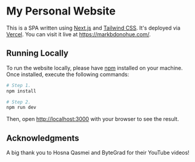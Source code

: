 # My Personal Website

This is a SPA written using [Next.js](https://nextjs.org/) and [Tailwind CSS](https://tailwindcss.com/). It's deployed via [Vercel](https://vercel.com/home).
You can visit it live at https://markbdonohue.com/.

## Running Locally

To run the website locally, please have [npm](https://docs.npmjs.com/about-npm) installed on your machine. Once installed, execute the following commands:

```bash
# Step 1.
npm install

# Step 2.
npm run dev
```

Then, open [http://localhost:3000](http://localhost:3000) with your browser to see the result.

## Acknowledgments

A big thank you to Hosna Qasmei and ByteGrad for their YouTube videos!
